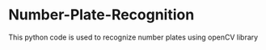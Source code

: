 # Number-Plate-Recognition
This python code is used to recognize number plates using openCV library
